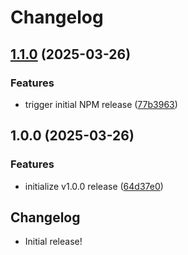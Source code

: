 # Changelog

## [1.1.0](https://github.com/benjamincharity/react-step-form/compare/v1.0.0...v1.1.0) (2025-03-26)


### Features

* trigger initial NPM release ([77b3963](https://github.com/benjamincharity/react-step-form/commit/77b3963c3ab6f19db054558dfdf7fe73799c02a5))

## 1.0.0 (2025-03-26)


### Features

* initialize v1.0.0 release ([64d37e0](https://github.com/benjamincharity/react-step-form/commit/64d37e014a15192fe663528f84253cee8e264934))

## Changelog

- Initial release!
